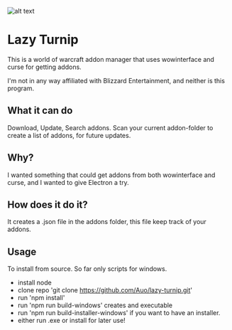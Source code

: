 ![alt text](https://github.com/auo/lazy-turnip/images/logos/logo-187x187.png "lazy-turnip")


# Lazy Turnip
This is a world of warcraft addon manager that uses wowinterface and curse for getting addons.

I'm not in any way affiliated with Blizzard Entertainment, and neither is this program.

## What it can do
Download, Update, Search addons.
Scan your current addon-folder to create a list of addons, for future updates.


## Why?
I wanted something that could get addons from both wowinterface and curse, and I wanted to give Electron a try.


## How does it do it?
It creates a .json file in the addons folder, this file keep track of your addons.


## Usage
To install from source.
So far only scripts for windows.

* install node
* clone repo 'git clone https://github.com/Auo/lazy-turnip.git'
* run 'npm install'
* run 'npm run build-windows' creates and executable
* run 'npm run build-installer-windows' if you want to have an installer.
* either run .exe or install for later use!
